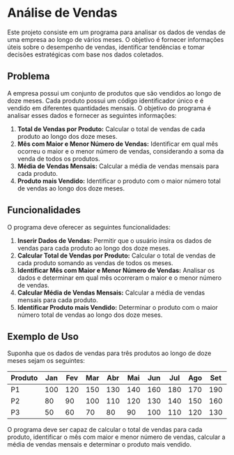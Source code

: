 # Análise de Vendas

Este projeto consiste em um programa para analisar os dados de vendas de uma empresa ao longo de vários meses. O objetivo é fornecer informações úteis sobre o desempenho de vendas, identificar tendências e tomar decisões estratégicas com base nos dados coletados.

## Problema

A empresa possui um conjunto de produtos que são vendidos ao longo de doze meses. Cada produto possui um código identificador único e é vendido em diferentes quantidades mensais. O objetivo do programa é analisar esses dados e fornecer as seguintes informações:

1. **Total de Vendas por Produto:** Calcular o total de vendas de cada produto ao longo dos doze meses.
2. **Mês com Maior e Menor Número de Vendas:** Identificar em qual mês ocorreu o maior e o menor número de vendas, considerando a soma da venda de todos os produtos.
3. **Média de Vendas Mensais:** Calcular a média de vendas mensais para cada produto.
4. **Produto mais Vendido:** Identificar o produto com o maior número total de vendas ao longo dos doze meses.

## Funcionalidades

O programa deve oferecer as seguintes funcionalidades:

1. **Inserir Dados de Vendas:** Permitir que o usuário insira os dados de vendas para cada produto ao longo dos doze meses.
2. **Calcular Total de Vendas por Produto:** Calcular o total de vendas de cada produto somando as vendas de todos os meses.
3. **Identificar Mês com Maior e Menor Número de Vendas:** Analisar os dados e determinar em qual mês ocorreram o maior e o menor número de vendas.
4. **Calcular Média de Vendas Mensais:** Calcular a média de vendas mensais para cada produto.
5. **Identificar Produto mais Vendido:** Determinar o produto com o maior número total de vendas ao longo dos doze meses.

## Exemplo de Uso

Suponha que os dados de vendas para três produtos ao longo de doze meses sejam os seguintes:

| Produto | Jan | Fev | Mar | Abr | Mai | Jun | Jul | Ago | Set | Out | Nov | Dez |
|---------|-----|-----|-----|-----|-----|-----|-----|-----|-----|-----|-----|-----|
|   P1    | 100 | 120 | 150 | 130 | 140 | 160 | 180 | 170 | 190 | 200 | 220 | 210 |
|   P2    | 80  | 90  | 100 | 110 | 120 | 130 | 140 | 150 | 160 | 170 | 180 | 190 |
|   P3    | 50  | 60  | 70  | 80  | 90  | 100 | 110 | 120 | 130 | 140 | 150 | 160 |

O programa deve ser capaz de calcular o total de vendas para cada produto, identificar o mês com maior e menor número de vendas, calcular a média de vendas mensais e determinar o produto mais vendido.

